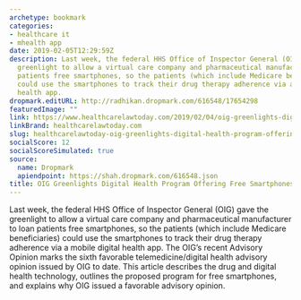 ```yaml
---
archetype: bookmark
categories:
- healthcare it
- mhealth app
date: 2019-02-05T12:29:59Z
description: Last week, the federal HHS Office of Inspector General (OIG) gave the
  greenlight to allow a virtual care company and pharmaceutical manufacturer to loan
  patients free smartphones, so the patients (which include Medicare beneficiaries)
  could use the smartphones to track their drug therapy adherence via a mobile digital
  health app.
dropmark.editURL: http://radhikan.dropmark.com/616548/17654298
featuredImage: ""
link: https://www.healthcarelawtoday.com/2019/02/04/oig-greenlights-digital-health-program-offering-free-smartphones-to-patients/
linkBrand: healthcarelawtoday.com
slug: healthcarelawtoday-oig-greenlights-digital-health-program-offering-free-smartphones-to-patients
socialScore: 12
socialScoreSimulated: true
source:
  name: Dropmark
  apiendpoint: https://shah.dropmark.com/616548.json
title: OIG Greenlights Digital Health Program Offering Free Smartphones to Patients
---
```

Last week, the federal HHS Office of Inspector General (OIG) gave the greenlight to allow a virtual care company and pharmaceutical manufacturer to loan patients free smartphones, so the patients (which include Medicare beneficiaries) could use the smartphones to track their drug therapy adherence via a mobile digital health app. The OIG’s recent Advisory Opinion marks the sixth favorable telemedicine/digital health advisory opinion issued by OIG to date. This article describes the drug and digital health technology, outlines the proposed program for free smartphones, and explains why OIG issued a favorable advisory opinion.

